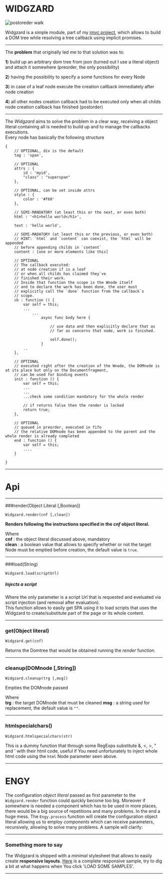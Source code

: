 # WIDGZARD  

![postoreder walk](http://www.freakstyle.it/wp-content/uploads/2015/02/2000px-Sorted_binary_tree_postorder.svg_-1024x874.png "postorder walk")


Widgzard is a simple module, part of my [jmvc project][1], which allows to build a DOM tree while resolving a tree callback using implicit promises. 

---

The **problem** that originally led me to that solution was to: 

**1**) build up an arbitrary dom tree from json (turned out I use a literal object) and attach it somewhere (preorder, the only possibility) 

**2**) having the possibility to specify a some functions for every Node 

**3**) in case of a leaf node execute the creation callback immediately after node creation 

**4**) all other nodes creation callback had to be executed only when all childs node creation callback has finished (postorder) 

---

The _Widgzard_ aims to solve the problem in a clear way, receiving a object literal containing all is needed to build up and to manage the callbacks executions.  
Every node has basically the following structure  

	{
		// OPTIONAL, div is the default
		tag : 'span', 	
		
		// OPTIONAL
		attrs : {
			id : 'myid',
			"class" : "superspan"
		},
		
		// OPTIONAL, can be set inside attrs
		style : {
			color : '#f60'
		},
				
		// SEMI-MANDATORY (at least this or the next, or even both)
		html : '<h1>hello world</h1>',
		
		text : 'hello world',
		
		// SEMI-MADATORY (at least this or the previous, or even both)
		// HINT: `html` and `content` can coexist, the `html` will be appended
		// before appending childs in `content`
		content : [one or more elements like this]

		// OPTIONAL
		// The callback executed:
		// at node creation if is a leaf
		// or when all childs has claimed they`ve
		// finished their work.
		// Inside that function the scope is the Wnode itself
		// and to declare the work has been done, the user must 
		// explicitly call the `done` function from the callback`s
		// scope.
		cb : function () {
			var self = this;
			...
				...
					async func body here {
						
			  			// use data and then explicitly declare that as
			  			// far as concerns that node, work is finished.
			  			
			  			self.done();   		 
			      	}
			..
		},
		
		// OPTIONAL
		// executed right after the creation of the Wnode, the DOMnode is at its place but only on the Documentfragment,
		// can be used for binding events
		init : function () {
			var self = this;
			...
			... 
			...check some condition mandatory for the whole render
			
			// if returns false then the render is locked
			return true; 
		},
		
		// OPTIONAL
		// queued in preorder, executed in fifo
		// the relative DOMnode has been appended to the parent and the whole render is already completed
		end : function () {
			var self = this;
			....
		}
		
	}  

---


# Api  

<hr>
###render(Object Literal [,Boolean])

	Widgzard.render(cnf [,clean])
	
**Renders following the instructions specified in the _cnf_ object literal.**

Where  
**cnf** : the object literal discussed above, mandatory  
**clean** : a boolean value that allows to specify whether or not the target Node must be emptied before creation, the default value is `true`.

<hr>

###load(String)  

	Widgzard.load(scriptUrl)

##### Injects a script  
	
Where the only parameter is a script Url that is requested and eveluated via script injection (and removal after evaluation).  
This function allows to easily get SPA using it to load scripts that uses the Widgzard to create/substitute part of the page or its whole content.

<hr>


### get(Object literal)  

	Widgzard.get(cnf)
	
Returns the Domtree that would be obtained running the _render_ function.

<hr>

### cleanup(DOMnode [,String])  

	Widgzard.cleanup(trg [,msg])
	
Empties the DOMnode passed
	
Where  
**trg** : the target DOMnode that must be cleaned
**msg** : a string used for replacement, the default value is `""`.

<hr>

### htmlspecialchars()  

	Widgzard.htmlspecialchars(str)
	
This is a dummy function that through some RegExps substitute &, <, >, " and ' with their html code, useful if You need unfortunately to inject whole html code using the `html` Node parameter seen above.

---

# ENGY  

The configuration _object literal_ passed as first parameter to the `Widgzard.render` function could quickly become too big. Moreover if somewhere is needed a component which has to be used in more places, there would be a big source of repetitions and many problems. In the end a huge mess.
The `Engy.process` function will create the configuration object literal allowing us to employ _components_ which can receive parameters, recursively, allowing to solve many problems. A sample will clarify:

---

### Something more to say  

The Widgzard is shipped with a _minimal_ stylesheet that allows to easily create **responsive layouts**. [Here][2] is a complete responsive sample, try to dig a bit at what happens when You click 'LOAD SOME SAMPLES'.

---  



[1]: https://github.com/fedeghe/jmvc
[2]: http://www.jmvc.org/widgzard/sample/
